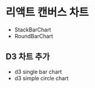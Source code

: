  # 리액트 캔버스 차트

- StackBarChart
- RoundBarChart

## D3 차트 추가

- d3 single bar chart
- d3 simple circle chart